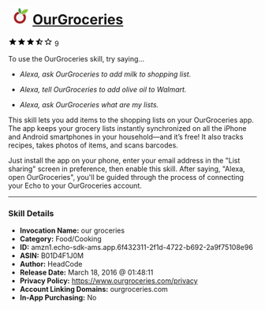 # &nbsp;<img src="skill_icon" alt="OurGroceries icon" width="36"> [OurGroceries](http://alexa.amazon.com/#skills/amzn1.echo-sdk-ams.app.6f432311-2f1d-4722-b692-2a9f75108e96)
![3.7 stars](../../images/ic_star_black_18dp_1x.png)![3.7 stars](../../images/ic_star_black_18dp_1x.png)![3.7 stars](../../images/ic_star_black_18dp_1x.png)![3.7 stars](../../images/ic_star_half_black_18dp_1x.png)![3.7 stars](../../images/ic_star_border_black_18dp_1x.png) 9

To use the OurGroceries skill, try saying...

* *Alexa, ask OurGroceries to add milk to shopping list.*

* *Alexa, tell OurGroceries to add olive oil to Walmart.*

* *Alexa, ask OurGroceries what are my lists.*

This skill lets you add items to the shopping lists on your OurGroceries app. The app keeps your grocery lists instantly synchronized on all the iPhone and Android smartphones in your household—and it’s free! It also tracks recipes, takes photos of items, and scans barcodes.

Just install the app on your phone, enter your email address in the "List sharing" screen in preference, then enable this skill. After saying, "Alexa, open OurGroceries", you'll be guided through the process of connecting your Echo to your OurGroceries account.

***

### Skill Details

* **Invocation Name:** our groceries
* **Category:** Food/Cooking
* **ID:** amzn1.echo-sdk-ams.app.6f432311-2f1d-4722-b692-2a9f75108e96
* **ASIN:** B01D4F1J0M
* **Author:** HeadCode
* **Release Date:** March 18, 2016 @ 01:48:11
* **Privacy Policy:** https://www.ourgroceries.com/privacy
* **Account Linking Domains:** ourgroceries.com
* **In-App Purchasing:** No
